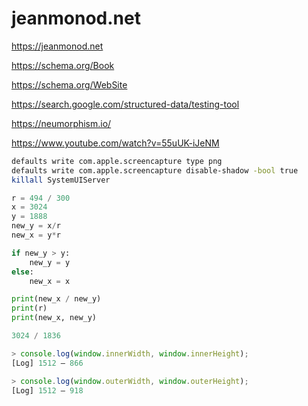 # jeanmonod.net

https://jeanmonod.net

https://schema.org/Book

https://schema.org/WebSite

https://search.google.com/structured-data/testing-tool

https://neumorphism.io/

https://www.youtube.com/watch?v=55uUK-iJeNM

```bash
defaults write com.apple.screencapture type png
defaults write com.apple.screencapture disable-shadow -bool true
killall SystemUIServer
```

```python
r = 494 / 300
x = 3024
y = 1888
new_y = x/r
new_x = y*r

if new_y > y:
    new_y = y
else:
    new_x = x

print(new_x / new_y)
print(r)
print(new_x, new_y)

3024 / 1836

```

```js
> console.log(window.innerWidth, window.innerHeight);
[Log] 1512 – 866

> console.log(window.outerWidth, window.outerHeight);
[Log] 1512 – 918

```
